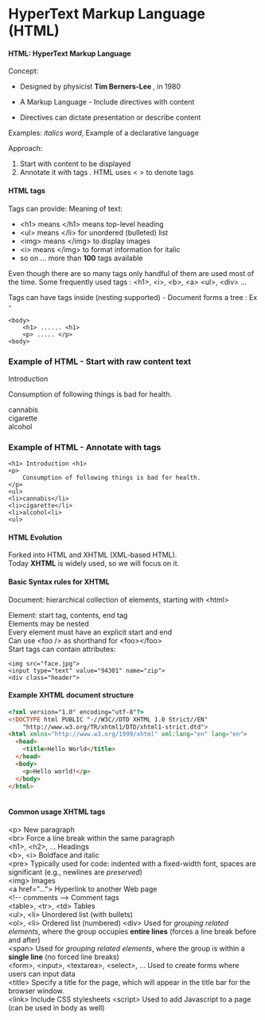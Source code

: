 #  HyperText Markup Language (HTML)

#### HTML: HyperText Markup Language

Concept: 

* Designed by physicist <b>Tim Berners-Lee </b>, in 1980

* A Markup Language - Include directives with content

* Directives can dictate presentation or describe content

Examples: <i>italics word</i>, <title>Title words</title> Example of a declarative language

Approach:

1. Start with content to be displayed
2. Annotate it with tags . HTML uses < > to denote tags

#### HTML tags

Tags can provide: Meaning of text:
<ul>
<li>  &lt;h1&gt means &lt;/h1&gt means top-level heading </li>
<li>  &lt;ul&gt means &lt;/li&gt for unordered (bulleted) list </li>
<li>  &lt;img&gt means &lt;/img&gt to display images </li>
<li>  &lt;i&gt means &lt;/img&gt to format information for italic </li>
<li> so on ... more than <b>100</b> tags available </li>
</ul>

Even though there are so many tags only handful of them are used most of the time.
Some frequently used tags : &lt;h1&gt;,  &lt;i&gt;, &lt;b&gt;, &lt;a&gt; &lt;ul&gt;, &lt;div&gt; ...

Tags can have tags inside (nesting supported) - Document forms a tree :
Ex -

```
<body>
    <h1> ...... <h1>
    <p> ..... </p>
<body>

```

### Example of HTML - Start with raw content text

Introduction

Consumption of following things is bad for health.

cannabis  
cigarette  
alcohol  


### Example of HTML - Annotate with tags


```
<h1> Introduction <h1>
<p>
    Consumption of following things is bad for health.
</p>
<ul>
<li>cannabis</li>
<li>cigarette</li>
<li>alcohol<li>
<ul>
```

####  HTML Evolution  
Forked into HTML and XHTML (XML-based HTML).  
Today <b>XHTML</b> is widely used, so we will focus on it.

####  Basic Syntax rules for XHTML
Document: hierarchical collection of elements, starting with &lt;html&gt;  
  
Element: start tag, contents, end tag  
Elements may be nested  
Every element must have an explicit start and end  
Can use &lt;foo /&gt; as shorthand for &lt;foo&gt;&lt;/foo&gt;  
Start tags can contain attributes:  

```
<img src="face.jpg">
<input type="text" value="94301" name="zip">
<div class="header">
```

####  Example XHTML document structure
````html
<?xml version="1.0" encoding="utf-8"?>
<!DOCTYPE html PUBLIC "-//W3C//DTD XHTML 1.0 Strict//EN"
    "http://www.w3.org/TR/xhtml1/DTD/xhtml1-strict.dtd">
<html xmlns="http://www.w3.org/1999/xhtml" xml:lang="en" lang="en">
  <head>
    <title>Hello World</title>
  </head>
  <body>
    <p>Hello world!</p>
  </body>
</html>
 
````

####  Common usage XHTML tags

&lt;p&gt; New paragraph  
&lt;br&gt; Force a line break within the same paragraph  
&lt;h1&gt;, &lt;h2&gt;, ... Headings  
&lt;b&gt;, &lt;i&gt; Boldface and italic  
&lt;pre&gt; Typically used for code: indented with a fixed-width font, spaces are significant (e.g., newlines are *preserved*)   
&lt;img&gt; Images  
&lt;a href="..."&gt; Hyperlink to another Web page  
&lt;!-- comments --&gt; Comment tags  
&lt;table&gt;, &lt;tr&gt;, &lt;td&gt;   Tables   
&lt;ul&gt;, &lt;li&gt;   Unordered list (with bullets)   
&lt;ol&gt;, &lt;li&gt;   Ordered list (numbered) 
&lt;div&gt; Used for *grouping related elements*, where the group occupies <b>entire lines</b> (forces a line break before and after)    
&lt;span&gt;  Used for *grouping related elements*, where the group is within a <b>single line</b> (no forced line breaks)   
&lt;form&gt;, &lt;input&gt;, &lt;textarea&gt;, &lt;select&gt;, ...  Used to create forms where users can input data   
&lt;title&gt;  Specify a title for the page, which will appear in the title bar for the browser window.  
&lt;link&gt;   Include CSS stylesheets &lt;script&gt; Used to add Javascript to a page (can be used in body as well)  